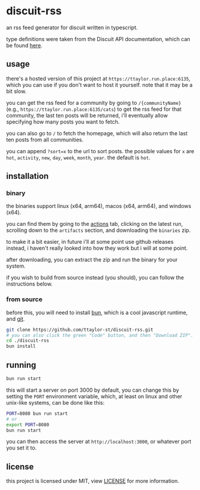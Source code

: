 # discuit-rss

an rss feed generator for discuit written in typescript.

type definitions were taken from the Discuit API documentation, which can be
found [here](https://docs.discuit.net/).

## usage

there's a hosted version of this project at `https://ttaylor.run.place:6135`,
which you can use if you don't want to host it yourself. note that it may be
a bit slow.

you can get the rss feed for a community by going to `/{communityName}`
(e.g., `https://ttaylor.run.place:6135/cats`) to get the rss feed for that
community, the last ten posts will be returned, i'll eventually allow
specifying how many posts you want to fetch.

you can also go to `/` to fetch the homepage, which will also return the last
ten posts from all communities.

you can append `?sort=x` to the url to sort posts. the possible values for `x`
are `hot`, `activity`, `new`, `day`, `week`, `month`, `year`. the default is
`hot`.

## installation

### binary

the binaries support linux (x64, arm64), macos (x64, arm64), and windows (x64).

you can find them by going to the [actions] tab, clicking on the latest run,
scrolling down to the `artifacts` section, and downloading the `binaries` zip.

to make it a bit easier, in future i'll at some point use github releases
instead, i haven't really looked into how they work but i will at some point.

after downloading, you can extract the zip and run the binary for your system.

if you wish to build from source instead (you should), you can follow the
instructions below.

### from source

before this, you will need to install [bun](https://bun.sh/), which is a
cool javascript runtime, and [git](https://www.git-scm.com/).

```bash
git clone https://github.com/ttaylor-st/discuit-rss.git
# you can also click the green "Code" button, and then "Download ZIP".
cd ./discuit-rss
bun install
```

## running

```bash
bun run start
```

this will start a server on port 3000 by default, you can change this by
setting the `PORT` environment variable, which, at least on linux and other
unix-like systems, can be done like this:

```bash
PORT=8080 bun run start
# or
export PORT=8080
bun run start
```

you can then access the server at `http://localhost:3000`, or whatever port you
set it to.



## license

this project is licensed under MIT, view [LICENSE](./LICENSE) for more
information.


[actions]: https://github.com/ttaylor-st/discuit-rss/actions
